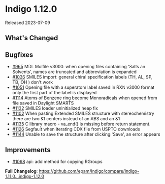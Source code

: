 # Indigo 1.12.0
Released 2023-07-09

## What's Changed

## Bugfixes
* [#965](https://github.com/epam/Indigo/issues/965) MDL Molfile v3000: when opening files containing 'Salts an Solvents', names are truncated and abbreviation is expanded
* [#1036](https://github.com/epam/Indigo/issues/1036) SMILES import: general chiral specification labels (TH, AL, SP, TB, OH ) don't work
* [#1051](https://github.com/epam/Indigo/issues/1051) Opening file with a superatom label saved in RXN v3000 format only the first part of the label is displayed
* [#1114](https://github.com/epam/Indigo/issues/1114) Atoms of Benzene ring become Monoradicals when opened from file saved in Daylight SMARTS
* [#1132](https://github.com/epam/Indigo/issues/1132) SMILES loader uninitialized heap fix
* [#1102](https://github.com/epam/Indigo/issues/1102) When pasting Extended SMILES structure with stereochemistry there are two &1 centers instead of an ABS and an &1
* [#1135](https://github.com/epam/Indigo/issues/1135) C library macro - va_end() is missing before return statement.
* [#1126](https://github.com/epam/Indigo/issues/1126) Segfault when iterating CDX file from USPTO downloads
* [#1144](https://github.com/epam/Indigo/issues/1144) Unable to save the structure after clicking 'Save', an error appears

## Improvements
* [#1098](https://github.com/epam/Indigo/issues/1098) api: add method for copying RGroups

**Full Changelog**: https://github.com/epam/Indigo/compare/indigo-1.11.0...indigo-1.12.0